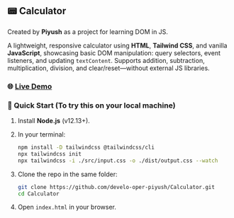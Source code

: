 ## 📟 Calculator

Created by **Piyush** as a project for learning DOM in JS.

A lightweight, responsive calculator using **HTML**, **Tailwind CSS**, and vanilla **JavaScript**, showcasing basic DOM manipulation: query selectors, event listeners, and updating `textContent`. Supports addition, subtraction, multiplication, division, and clear/reset—without external JS libraries.

### 🌐 [Live Demo]([www.google.com](https://piyushcalculator.netlify.app/))

### 🚀 Quick Start (To try this on your local machine)

1. Install **Node.js** (v12.13+).
2. In your terminal:

   ```bash
   npm install -D tailwindcss @tailwindcss/cli
   npx tailwindcss init
   npx tailwindcss -i ./src/input.css -o ./dist/output.css --watch
   ```
3. Clone the repo in the same folder:

   ```bash
   git clone https://github.com/develo-oper-piyush/Calculator.git
   cd Calculator
   ```
4. Open `index.html` in your browser.
